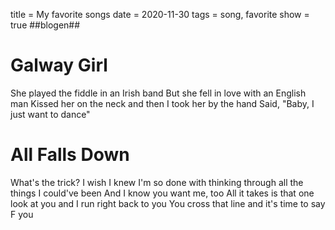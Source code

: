 title = My favorite songs
date = 2020-11-30
tags = song, favorite
show = true
##blogen##

# Galway Girl
She played the fiddle in an Irish band
But she fell in love with an English man
Kissed her on the neck and then I took her by the hand
Said, "Baby, I just want to dance"

# All Falls Down
What's the trick? I wish I knew
I'm so done with thinking through all the things I could've been
And I know you want me, too
All it takes is that one look at you and I run right back to you
You cross that line and it's time to say F you

# 